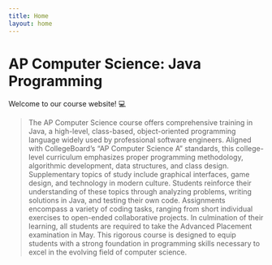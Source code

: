 ```yaml
---
title: Home
layout: home
---
```


# AP Computer Science: Java Programming
Welcome to our course website! 💻
> The AP Computer Science course offers comprehensive training in Java, a high-level, class-based, object-oriented programming language widely used by professional software engineers. Aligned with CollegeBoard’s “AP Computer Science A” standards, this college-level curriculum emphasizes proper programming methodology, algorithmic development, data structures, and class design. Supplementary topics of study include graphical interfaces, game design, and technology in modern culture. Students reinforce their understanding of these topics through analyzing problems, writing solutions in Java, and testing their own code. Assignments encompass a variety of coding tasks, ranging from short individual exercises to open-ended collaborative projects. In culmination of their learning, all students are required to take the Advanced Placement examination in May. This rigorous course is designed to equip students with a strong foundation in programming skills necessary to excel in the evolving field of computer science.
